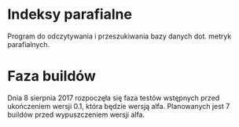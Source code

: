 # Indeksy parafialne
Program do odczytywania i przeszukiwania bazy danych dot. metryk parafialnych.

# Faza buildów
Dnia 8 sierpnia 2017 rozpoczęła się faza testów wstępnych przed ukończeniem wersji 0.1, która będzie wersją alfa. Planowanych jest 7 buildów przed wypuszczeniem wersji alfa.
